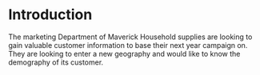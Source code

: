 # Introduction

The marketing Department of Maverick Household supplies are looking to gain valuable customer information to base their next year campaign on. They are looking to enter a new geography and would like to know the demography of its customer.

